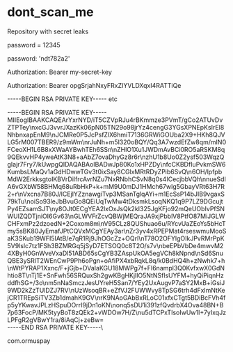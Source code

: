 # dont_scan_me
Repository with secret leaks

password = 12345

password: 'ndt782a2'

Authorization: Bearer my-secret-key

Authorization: Bearer opgSrjahNxyFRxZIYVLDXqxI4RATTiQe

-----BEGIN RSA PRIVATE KEY-----
etc


-----BEGIN RSA PRIVATE KEY-----\
MIIEogIBAAKCAQEArYxrNYD\/iT5CZVpRJu4rBKmmze3PVmT\/gCo2ATUvDvZTPTey\\nxcGJ3vvrJXazKk06pN05TN29o98jrYz4cengG3YGsXPNEpKsIrEl8NhbnxapEnM9\\nJCMRe0P5JcPsfZlX6hmiT7136GRWiGOUba2X9+HKh8QJVLG5rM007TBER9\/z9mWm\\nrJuNh+m5l320oBQY\/Qq3A7wzdEfZw8qm\/mIN0FCeoXH1L6B8xXWaAYBwhTEh6SSn\\nZHlO1Xu1JWDmAvBCi0RO5aRSKM8q9QEkvvHP4yweAtK3N8+aAbZ7ovaDhyGz8r6r\\nzhU1b8Uo0Z2ysf503WqzQgIajr7Fry7\/kUwpgQIDAQABAoIBADwJp80Ko1xHPZDy\\nfcCKBDfIuPvkmSW6KumbsLMaQv1aGdHDwwTGv3t0ixSay8CGlxMRtRDyZPib6SvQ\\n6OH\/lpfpbMdW2ErkksgtoIKBVrDilfrcAvrNZu7NxRNbhCSvN8q0s4ICecjbbVQh\\nnueSdlA6vGXbW58BHMq68uRbHkP+k+mM9U0mDJ1HMch67wlg5GbayVRt63H7R2+r\\nVxcna7B80J\/lCEjIYZznawgiTvp3MSanTglqAYi+m1EcSsP14bJIB9vgaxS79kTu\\noiSo93leJbBvuGo8QEiUqTwMw4tDksmkLsoqNKQ1q9P7LZ9DGcujtPy4EZsamSJT\\ny8OJt0ECgYEA2lxOxJsQk2kI325JgKFjo92mQeUObIvPfSNWUIZQDTjniOI6Gv63\\nGLWVFrZcvQBWjMEQraJA9xjPbblV8PtfO87MiJGLWCHFxmPz2dzoedN+2Coxom8m\\nV95CLz8QUShuao6u\/RYcvUaZEoYs5bHcTmy5sBK80JyEmafJPtCQVxMCgYEAy3ar\\nZr3yv4xRPEPMat4rseswmuMooSaK3SKub19WFI5IAtB\/e7qR1Rj9JhOGcZz+OQrl\\nT78O2OFYlgOIkJPvRMrPpK5V9lslc7tz1FSh3BZMRGq5jSyD7ETSOQ0c8T2O\/s7v\\nbeEPbVbDe4mwvM24XByH0GnWveVxaDl51ABD65sCgYB3ZAspUkOA5egVCh8kNpnd\\nSd6SnuQBE3ySRlT2WEnCwP9Ph6oPgn+oAfiPX4xbRqkL8q\/k0BdHQ4h+zNwhk7+h\\nWtPYRAP1Xxnc\/F+jGjb+DVaIaKGU18MWPg7f+FI6nampl3Q0KvfxwX0GdNhtio8T\\nTj1E+SnFwh56SRQuxSh2gwKBgHKjlIO5NtNSflsUYFM+hyQiPiqnHzddfhSG+\/3o\\nm5nNaSmczJesUYreH5San7\/YEy2UxAugvP7aSY2MxB+iGsiJ9WD2kZzTUlDZJ7RV\\nUzWsoqBR+eZfVJ2FUWWvy8TpSG6trh4dFxImNtKejCR1TREpSiTV3Zb1dmahK9GV\\nrK9NAoGAbBxRLoC01xfxCTgt5BDiBcFVh4fp5yYKwavJPLzHSpuDOrrI9jDn1oKN\\nonq5sDU1i391zfQvdrbX4Ova48BN+B7p63FocP\/MK5tyyBoT8zQEk2+vWDOw7H\/Z\\nu5dTCPxTIsoIwUw1I+7yIxqJzLPFgR2gVBwY1ra\/8iAqCj+zeBw=\
-----END RSA PRIVATE KEY-----\


com.ormuspay
